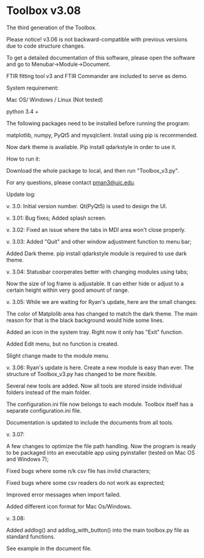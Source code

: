 # Toolbox v3.08
The third generation of the Toolbox.

Please notice! v3.06 is not backward-compatible with previous versions due to code structure changes. 

To get a detailed documentation of this software, please open the software and go to Menubar->Module->Document.

FTIR fitting tool v3 and FTIR Commander are included to serve as demo. 

System requirement:

Mac OS/ Windows / Linux (Not tested)

python 3.4 +

The following packages need to be installed before running the program:

matplotlib, numpy, PyQt5 and mysqlclient. Install using pip is recommended.

Now dark theme is available. Pip install qdarkstyle in order to use it. 

How to run it:

Download the whole package to local, and then run "Toolbox_v3.py".

For any questions, please contact pman3@uic.edu.

Update log:

v. 3.0: Initial version number. Qt(PyQt5) is used to design the UI. 

v. 3.01: Bug fixes; Added splash screen.  

v. 3.02: Fixed an issue where the tabs in MDI area won't close properly. 

v. 3.03: Added "Quit" and other window adjustment function to menu bar; 

Added Dark theme. pip install qdarkstyle module is required to use dark theme. 

v. 3.04: Statusbar coorperates better with changing modules using tabs; 

Now the size of log frame is adjustable. It can either hide or adjust to a certain height within very good amount of range.

v. 3.05: While we are waiting for Ryan's update, here are the small changes: 

The color of Matplolib area has changed to match the dark theme. The main reason for that is the black background would hide some lines. 

Added an icon in the system tray.  Right now it only has "Exit" function. 

Added Edit menu,  but no function is created. 

Slight change made to the module menu. 
             
v. 3.06: Ryan's update is here. Create a new module is easy than ever. The structure of Toolbox_v3.py has changed to be more flexible. 

Several new tools are added. Now all tools are stored inside individual folders instead of the main folder. 

The configuration.ini file now belongs to each module. Toolbox itself has a separate configuration.ini file. ﻿

Documentation is updated to include the documents from all tools.

v. 3.07: 

A few changes to optimize the file path handling. Now the program is ready to be packaged into an executable app using pyinstaller (tested on Mac OS and Windows 7);

Fixed bugs where some n/k csv file has invlid characters; 

Fixed bugs where some csv readers do not work as exprected; 

Improved error messages when import failed. 

Added different icon format for Mac Os/Windows.

v. 3.08: 

Added addlog() and addlog_with_button() into the main toolbox.py file as standard functions.
 
See example in the document file. 
             
